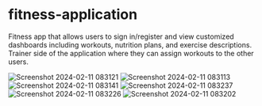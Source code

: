 ﻿# fitness-application

Fitness app that allows users to sign in/register and view customized dashboards including workouts, nutrition plans, and exercise descriptions.
Trainer side of the application where they can assign workouts to the other users.

![Screenshot 2024-02-11 083121](https://github.com/CScott17/fitness-application/assets/90429126/197ab82f-0aba-4a55-8977-397f66d28d34)
![Screenshot 2024-02-11 083113](https://github.com/CScott17/fitness-application/assets/90429126/c9827adf-9bb9-4044-af00-931081c095d5)
![Screenshot 2024-02-11 083141](https://github.com/CScott17/fitness-application/assets/90429126/9967b25b-b55f-4e1a-a22e-e010575c840e)
![Screenshot 2024-02-11 083237](https://github.com/CScott17/fitness-application/assets/90429126/d2806132-b2b3-4967-b1b1-ba41285855a1)
![Screenshot 2024-02-11 083226](https://github.com/CScott17/fitness-application/assets/90429126/eadcab12-da21-4493-a41a-cf87c40e8a17)
![Screenshot 2024-02-11 083202](https://github.com/CScott17/fitness-application/assets/90429126/61c2d508-56e6-497c-977d-5394272f370e)

